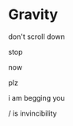 # Gravity
don't scroll down










































































































stop































































now












































plz

































i am begging you

























/ is invincibility
